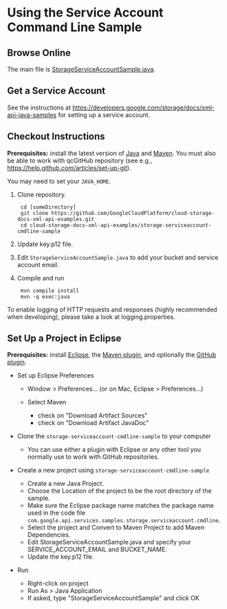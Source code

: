 Using the Service Account Command Line Sample
==============================================================

Browse Online
--------------

The main file is [StorageServiceAccountSample.java](https://github.com/GoogleCloudPlatform/cloud-storage-docs-xml-api-examples/blob/master/java-example/src/main/java/StorageServiceAccountSample.java).

Get a Service Account
---------------------

See the instructions at https://developers.google.com/storage/docs/xml-api-java-samples
for setting up a service account.

Checkout Instructions
---------------------

**Prerequisites:** install the latest version of [Java](http//java.com) and [Maven](http://maven.apache.org/download.html). You must also be able to work with qcGitHub repository (see e.g.,
https://help.github.com/articles/set-up-git).

You may need to set your `JAVA_HOME`.

1. Clone repository.

        cd [someDirectory]
        git clone https://github.com/GoogleCloudPlatform/cloud-storage-docs-xml-api-examples.git
        cd cloud-storage-docs-xml-api-examples/storage-serviceaccount-cmdline-sample

2. Update key.p12 file.
3. Edit `StorageServiceAccountSample.java` to add your bucket and service account email.
4. Compile and run

        mvn compile install
        mvn -q exec:java


To enable logging of HTTP requests and responses (highly recommended when 
developing), please take a look at logging.properties.

Set Up a Project in Eclipse
---------------------------

**Prerequisites:** install [Eclipse](http://www.eclipse.org/downloads/), the [Maven plugin](http://m2eclipse.sonatype.org/installing-m2eclipse.html), and optionally the 
[GitHub plugin](http://eclipse.github.com/).

* Set up Eclipse Preferences

    * Window > Preferences... (or on Mac, Eclipse > Preferences...)
    * Select Maven
        
        * check on "Download Artifact Sources"
        * check on "Download Artifact JavaDoc"

* Clone the `storage-serviceaccount-cmdline-sample` to your computer

    * You can use either a plugin with Eclipse or any other tool you normally use
to work with GitHub repositories.

* Create a new project using `storage-serviceaccount-cmdline-sample`

    * Create a new Java Project.
    * Choose the Location of the project to be the root directory of the sample.
    * Make sure the Eclipse package name matches the package name used in the
code file `com.google.api.services.samples.storage.serviceaccount.cmdline`.
    * Select the project and Convert to Maven Project to add Maven Dependencies.
    * Edit StorageServiceAccountSample.java and specify your SERVICE_ACCOUNT_EMAIL and
BUCKET_NAME.
    * Update the key.p12 file.

* Run

    * Right-click on project
    * Run As > Java Application
    * If asked, type "StorageServiceAccountSample" and click OK
